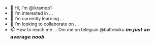 - 👋 Hi, I’m @ikramop1
- 👀 I’m interested in ...
- 🌱 I’m currently learning ...
- 💞️ I’m looking to collaborate on ...
- 📫 How to reach me ...
Dm me on telegran @baltrexiku 𝙞𝙢 𝙟𝙪𝙨𝙩 𝙖𝙣 𝙖𝙫𝙚𝙧𝙖𝙜𝙚 𝙣𝙤𝙤𝙗. 

<!---
ikramop1/ikramop1 is a ✨ special ✨ repository because its `README.md` (this file) appears on your GitHub profile.
You can click the Preview link to take a look at your changes.
--->
